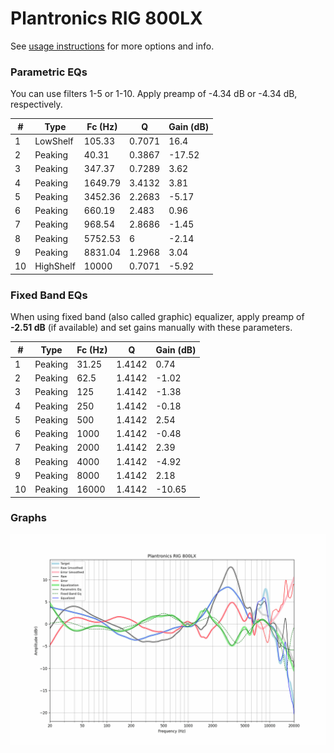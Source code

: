 # Plantronics RIG 800LX
See [usage instructions](https://github.com/jaakkopasanen/AutoEq#usage) for more options and info.

### Parametric EQs
You can use filters 1-5 or 1-10. Apply preamp of -4.34 dB or -4.34 dB, respectively.

|   # | Type      |   Fc (Hz) |      Q |   Gain (dB) |
|-----|-----------|-----------|--------|-------------|
|   1 | LowShelf  |    105.33 | 0.7071 |       16.4  |
|   2 | Peaking   |     40.31 | 0.3867 |      -17.52 |
|   3 | Peaking   |    347.37 | 0.7289 |        3.62 |
|   4 | Peaking   |   1649.79 | 3.4132 |        3.81 |
|   5 | Peaking   |   3452.36 | 2.2683 |       -5.17 |
|   6 | Peaking   |    660.19 | 2.483  |        0.96 |
|   7 | Peaking   |    968.54 | 2.8686 |       -1.45 |
|   8 | Peaking   |   5752.53 | 6      |       -2.14 |
|   9 | Peaking   |   8831.04 | 1.2968 |        3.04 |
|  10 | HighShelf |  10000    | 0.7071 |       -5.92 |

### Fixed Band EQs
When using fixed band (also called graphic) equalizer, apply preamp of **-2.51 dB** (if available) and set gains manually with these parameters.

|   # | Type    |   Fc (Hz) |      Q |   Gain (dB) |
|-----|---------|-----------|--------|-------------|
|   1 | Peaking |     31.25 | 1.4142 |        0.74 |
|   2 | Peaking |     62.5  | 1.4142 |       -1.02 |
|   3 | Peaking |    125    | 1.4142 |       -1.38 |
|   4 | Peaking |    250    | 1.4142 |       -0.18 |
|   5 | Peaking |    500    | 1.4142 |        2.54 |
|   6 | Peaking |   1000    | 1.4142 |       -0.48 |
|   7 | Peaking |   2000    | 1.4142 |        2.39 |
|   8 | Peaking |   4000    | 1.4142 |       -4.92 |
|   9 | Peaking |   8000    | 1.4142 |        2.18 |
|  10 | Peaking |  16000    | 1.4142 |      -10.65 |

### Graphs
![](./Plantronics%20RIG%20800LX.png)
